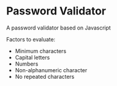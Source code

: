 # Password Validator
A password validator based on Javascript

Factors to evaluate:

- Minimum characters
- Capital letters
- Numbers
- Non-alphanumeric character
- No repeated characters
